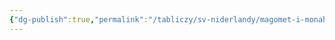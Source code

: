 ```yaml
---
{"dg-publish":true,"permalink":"/tabliczy/sv-niderlandy/magomet-i-monah-sergij/","dgPassFrontmatter":true}
---
```



